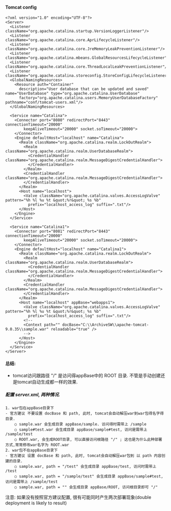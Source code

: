 #### **Tomcat config**
```
<?xml version="1.0" encoding="UTF-8"?>
<Server>
  <Listener className="org.apache.catalina.startup.VersionLoggerListener"/>
  <Listener className="org.apache.catalina.core.AprLifecycleListener"/>
  <Listener className="org.apache.catalina.core.JreMemoryLeakPreventionListener"/>
  <Listener className="org.apache.catalina.mbeans.GlobalResourcesLifecycleListener"/>
  <Listener className="org.apache.catalina.core.ThreadLocalLeakPreventionListener"/>
  <Listener className="org.apache.catalina.storeconfig.StoreConfigLifecycleListener"/>
  <GlobalNamingResources>
    <Resource auth="Container"
      description="User database that can be updated and saved" name="UserDatabase" type="org.apache.catalina.UserDatabase"
      factory="org.apache.catalina.users.MemoryUserDatabaseFactory" pathname="conf/tomcat-users.xml"/>
  </GlobalNamingResources>

  <Service name="Catalina">
    <Connector port="8080" redirectPort="8443" connectionTimeout="20000"
        keepAliveTimeout="20000" socket.soTimeout="20000">
    </Connector>
    <Engine defaultHost="localhost" name="Catalina">
      <Realm className="org.apache.catalina.realm.LockOutRealm">
        <Realm className="org.apache.catalina.realm.UserDatabaseRealm">
          <CredentialHandler className="org.apache.catalina.realm.MessageDigestCredentialHandler">
          </CredentialHandler>
        </Realm>
        <CredentialHandler className="org.apache.catalina.realm.MessageDigestCredentialHandler">
        </CredentialHandler>
      </Realm>
      <Host name="localhost">
        <Valve className="org.apache.catalina.valves.AccessLogValve" pattern="%h %l %u %t &quot;%r&quot; %s %b"
          prefix="localhost_access_log" suffix=".txt"/>
      </Host>
    </Engine>
  </Service>

  <Service name="Catalina1">
    <Connector port="8081" redirectPort="8443" connectionTimeout="20000"
        keepAliveTimeout="20000" socket.soTimeout="20000">
    </Connector>
    <Engine defaultHost="localhost" name="Catalina1">
      <Realm className="org.apache.catalina.realm.LockOutRealm">
        <Realm className="org.apache.catalina.realm.UserDatabaseRealm">
          <CredentialHandler className="org.apache.catalina.realm.MessageDigestCredentialHandler">
          </CredentialHandler>
        </Realm>
        <CredentialHandler className="org.apache.catalina.realm.MessageDigestCredentialHandler">
        </CredentialHandler>
      </Realm>
      <Host name="localhost" appBase="webapps1">
        <Valve className="org.apache.catalina.valves.AccessLogValve" pattern="%h %l %u %t &quot;%r&quot; %s %b"
          prefix="localhost_access_log" suffix=".txt"/>
		<!--
		<Context path="" docBase="C:\\ArchiveSW\\apache-tomcat-9.0.35\\sample.war" reloadable="true" />
		-->
      </Host>
    </Engine>
  </Service>
</Server>
```

#### 总结:
- tomcat访问跟路径 "/" 是访问得appBase中的 ROOT 目录. 不管是手动创建还是tomcat自动生成都一样的效果.

##### 配置 server.xml, 两种情况.
	1. war包在appBase目录下
	- 官方建议 不要设置 docBase 和 path, 此时, tomcat会自动解压war到war包得名字得目录.
		○ sample.war 会生成目录 appBase/sample. 访问得时需带上 /sample
		○ sample#test.war 会生成目录 appBase/sample#test, 访问是需带上 /sample/test
		○ ROOT.war, 会生成ROOT目录, 可以直接访问根路径 "/" ; 这也是为什么此种部署方式,常常修改war名字为 ROOT.war
	2. war包不在appBase目录下
	- 官方建议 设置 docBase 和 path, 此时, tomcat会自动解压war包到 以 path 内容创建的目录.
		○ sample.war, path = "/test" 会生成目录 appBase/test, 访问时需带上 /test
		○ sample.war, path = "/sample/test" 会生成目录 appBase/sample#test, 访问是需带上 /sample/test
		○ sample.war, path = "" 会生成目录 appBase/ROOT, 访问根目录即可 "/"

注意: 如果没有按照官方建议配置, 很有可能同时产生两次部署现象(double deployment is likely to result)



